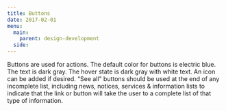 ```yaml
---
title: Buttons
date: 2017-02-01
menu:
  main:
    parent: design-development
  side:
---
```


Buttons are used for actions. The default color for buttons is electric blue. The text is dark gray. The hover state is dark gray with white text. An icon can be added if desired. “See all" buttons should be used at the end of any incomplete list, including news, notices, services & information lists to indicate that the link or button will take the user to a complete list of that type of information.
